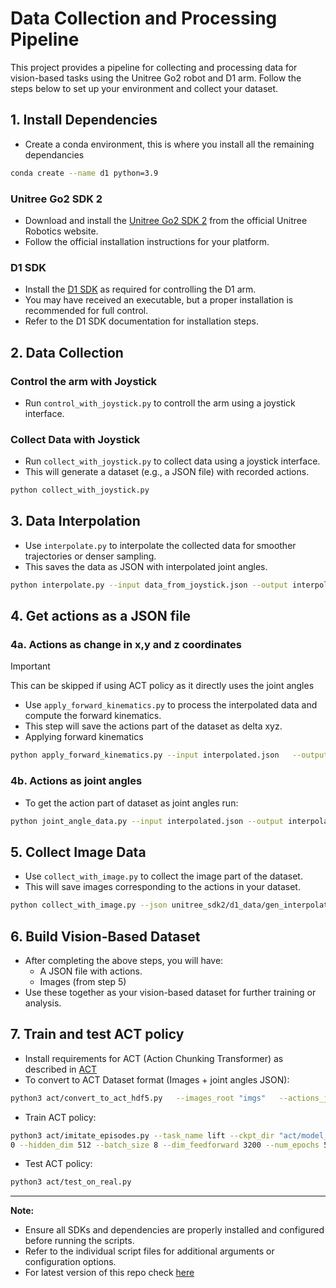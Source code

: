 # Data Collection and Processing Pipeline

This project provides a pipeline for collecting and processing data for vision-based tasks using the Unitree Go2 robot and D1 arm. Follow the steps below to set up your environment and collect your dataset.

## 1. Install Dependencies

- Create a conda environment, this is where you install all the remaining dependancies

```bash
conda create --name d1 python=3.9
```
### Unitree Go2 SDK 2
- Download and install the [Unitree Go2 SDK 2](https://support.unitree.com/home/en/developer/Obtain%20SDK) from the official Unitree Robotics website.
- Follow the official installation instructions for your platform.

### D1 SDK
- Install the [D1 SDK](https://support.unitree.com/home/en/developer/D1Arm_services) as required for controlling the D1 arm.
- You may have received an executable, but a proper installation is recommended for full control.
- Refer to the D1 SDK documentation for installation steps.

## 2. Data Collection
### Control the arm with Joystick
- Run `control_with_joystick.py` to controll the arm using a joystick interface.
### Collect Data with Joystick
- Run `collect_with_joystick.py` to collect data using a joystick interface.
- This will generate a dataset (e.g., a JSON file) with recorded actions.

```bash
python collect_with_joystick.py
```

## 3. Data Interpolation
- Use `interpolate.py` to interpolate the collected data for smoother trajectories or denser sampling.
- This saves the data as JSON with interpolated joint angles.

```bash
python interpolate.py --input data_from_joystick.json --output interpolated.json
```

## 4. Get actions as a JSON file
### 4a. Actions as change in x,y and z coordinates
> [!IMPORTANT]
> This can be skipped if using ACT policy as it directly uses the joint angles
- Use `apply_forward_kinematics.py` to process the interpolated data and compute the forward kinematics.
- This step will save the actions part of the dataset as delta xyz. 
- Applying forward kinematics

```bash
python apply_forward_kinematics.py --input interpolated.json   --output interpolated_fk.json
```
### 4b. Actions as joint angles
- To get the action part of dataset as joint angles run:
```bash
python joint_angle_data.py --input interpolated.json --output interpolated_ja.json
```

## 5. Collect Image Data
- Use `collect_with_image.py` to collect the image part of the dataset.
- This will save images corresponding to the actions in your dataset.

```bash
python collect_with_image.py --json unitree_sdk2/d1_data/gen_interpolated.json --save-root unitree_sdk2/d1_data/default
```

## 6. Build Vision-Based Dataset
- After completing the above steps, you will have:
  - A JSON file with actions.
  - Images (from step 5)
- Use these together as your vision-based dataset for further training or analysis.

## 7. Train and test ACT policy
- Install requirements for ACT (Action Chunking Transformer) as described in [ACT](https://github.com/tonyzhaozh/act)
- To convert to ACT Dataset format (Images + joint angles JSON):
```bash
python3 act/convert_to_act_hdf5.py   --images_root "imgs"   --actions_json "actions.json"   --out_dir "data"   --camera_name top   --pad_action_to 14  
```
- Train ACT policy:
```bash
python3 act/imitate_episodes.py --task_name lift --ckpt_dir "act/model_0_0" --policy_class ACT --kl_weight 10 --chunk_size 1
0 --hidden_dim 512 --batch_size 8 --dim_feedforward 3200 --num_epochs 50  --lr 1e-5 --seed 0
```
- Test ACT policy:
```bash
python3 act/test_on_real.py
```
---

**Note:**
- Ensure all SDKs and dependencies are properly installed and configured before running the scripts.
- Refer to the individual script files for additional arguments or configuration options.
- For latest version of this repo check [here](https://github.com/sreevishakhv/D1_arm_datacollection)

